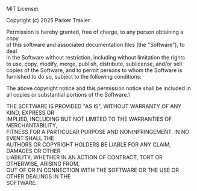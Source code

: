 MIT License\

Copyright (c) 2025 Parker Traxler

Permission is hereby granted, free of charge, to any person obtaining a copy\
of this software and associated documentation files (the "Software"), to deal\
in the Software without restriction, including without limitation the rights\
to use, copy, modify, merge, publish, distribute, sublicense, and/or sell\
copies of the Software, and to permit persons to whom the Software is\
furnished to do so, subject to the following conditions:

The above copyright notice and this permission notice shall be included in all
copies or substantial portions of the Software.\

THE SOFTWARE IS PROVIDED "AS IS", WITHOUT WARRANTY OF ANY KIND, EXPRESS OR\
IMPLIED, INCLUDING BUT NOT LIMITED TO THE WARRANTIES OF MERCHANTABILITY,\
FITNESS FOR A PARTICULAR PURPOSE AND NONINFRINGEMENT. IN NO EVENT SHALL THE\
AUTHORS OR COPYRIGHT HOLDERS BE LIABLE FOR ANY CLAIM, DAMAGES OR OTHER\
LIABILITY, WHETHER IN AN ACTION OF CONTRACT, TORT OR OTHERWISE, ARISING FROM,\
OUT OF OR IN CONNECTION WITH THE SOFTWARE OR THE USE OR OTHER DEALINGS IN THE\
SOFTWARE.
